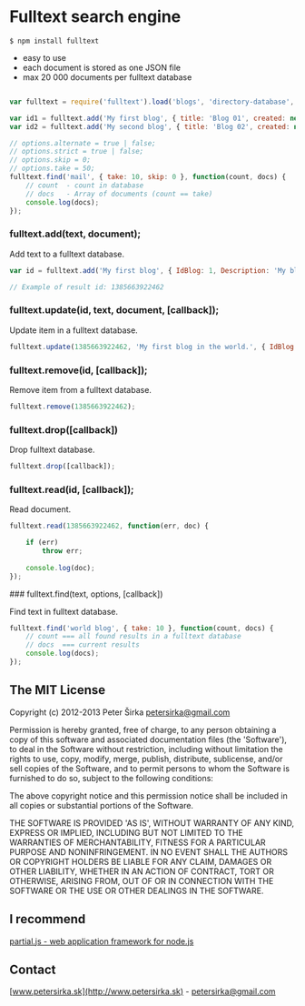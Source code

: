 # Fulltext search engine

```
$ npm install fulltext
```

- easy to use
- each document is stored as one JSON file
- max 20 000 documents per fulltext database

```js

var fulltext = require('fulltext').load('blogs', 'directory-database', 'directory-database/documents');

var id1 = fulltext.add('My first blog', { title: 'Blog 01', created: new Date() });
var id2 = fulltext.add('My second blog', { title: 'Blog 02', created: new Date() });

// options.alternate = true | false;
// options.strict = true | false;
// options.skip = 0;
// options.take = 50;
fulltext.find('mail', { take: 10, skip: 0 }, function(count, docs) {
	// count  - count in database
	// docs   - Array of documents (count == take)
	console.log(docs);
});

```

### fulltext.add(text, document);

Add text to a fulltext database.

```js
var id = fulltext.add('My first blog', { IdBlog: 1, Description: 'My blog' });

// Example of result id: 1385663922462
```

### fulltext.update(id, text, document, [callback]);

Update item in a fulltext database.

```js
fulltext.update(1385663922462, 'My first blog in the world.', { IdBlog: 1, Description: 'My blog' });
```

### fulltext.remove(id, [callback]);

Remove item from a fulltext database.

```js
fulltext.remove(1385663922462);
```

### fulltext.drop([callback])

Drop fulltext database.

```js
fulltext.drop([callback]);
```

### fulltext.read(id, [callback]);

Read document.

```js
fulltext.read(1385663922462, function(err, doc) {

	if (err)
		throw err;
	
	console.log(doc);
});
```

### fulltext.find(text, options, [callback])

Find text in fulltext database.

```js
fulltext.find('world blog', { take: 10 }, function(count, docs) {
	// count === all found results in a fulltext database
	// docs  === current results
	console.log(docs);
});
```

## The MIT License

Copyright (c) 2012-2013 Peter Širka <petersirka@gmail.com>

Permission is hereby granted, free of charge, to any person obtaining a copy of this software and associated documentation files (the 'Software'), to deal in the Software without restriction, including without limitation the rights to use, copy, modify, merge, publish, distribute, sublicense, and/or sell copies of the Software, and to permit persons to whom the Software is furnished to do so, subject to the following conditions:

The above copyright notice and this permission notice shall be included in all copies or substantial portions of the Software.

THE SOFTWARE IS PROVIDED 'AS IS', WITHOUT WARRANTY OF ANY KIND, EXPRESS OR IMPLIED, INCLUDING BUT NOT LIMITED TO THE WARRANTIES OF MERCHANTABILITY, FITNESS FOR A PARTICULAR PURPOSE AND NONINFRINGEMENT. IN NO EVENT SHALL THE AUTHORS OR COPYRIGHT HOLDERS BE LIABLE FOR ANY CLAIM, DAMAGES OR OTHER LIABILITY, WHETHER IN AN ACTION OF CONTRACT, TORT OR OTHERWISE, ARISING FROM, OUT OF OR IN CONNECTION WITH THE SOFTWARE OR THE USE OR OTHER DEALINGS IN THE SOFTWARE.

## I recommend

[partial.js - web application framework for node.js](https://github.com/petersirka/partial.js)

## Contact

[www.petersirka.sk](http://www.petersirka.sk) - <petersirka@gmail.com>